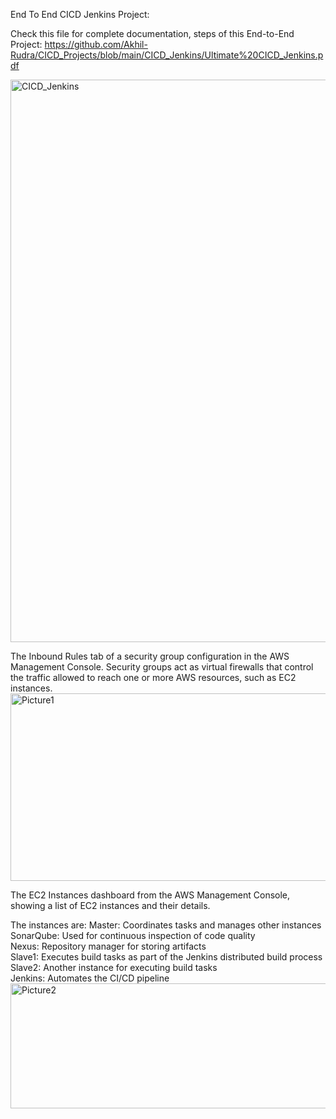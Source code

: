 End To End CICD Jenkins Project:

Check this file for complete documentation, steps of this End-to-End Project: 
https://github.com/Akhil-Rudra/CICD_Projects/blob/main/CICD_Jenkins/Ultimate%20CICD_Jenkins.pdf

<img width="900" alt="CICD_Jenkins" src="https://github.com/user-attachments/assets/2df84456-561d-440a-a905-f500da92794c">

The Inbound Rules tab of a security group configuration in the AWS Management Console. 
Security groups act as virtual firewalls that control the traffic allowed to reach one or more AWS resources, such as EC2 instances.
<img width="700" height="300" alt="Picture1" src="https://github.com/user-attachments/assets/71075fc1-4d9f-4986-b74e-7756fefad94c">

The EC2 Instances dashboard from the AWS Management Console, showing a list of EC2 instances and their details.

The instances are:
Master: Coordinates tasks and manages other instances <br>
SonarQube: Used for continuous inspection of code quality <br>
Nexus: Repository manager for storing artifacts <br>
Slave1: Executes build tasks as part of the Jenkins distributed build process <br>
Slave2: Another instance for executing build tasks <br>
Jenkins: Automates the CI/CD pipeline <br>
<img width="700" height="200" alt="Picture2" src="https://github.com/user-attachments/assets/f805c8ca-88ca-418d-8054-93bab37840ce">
